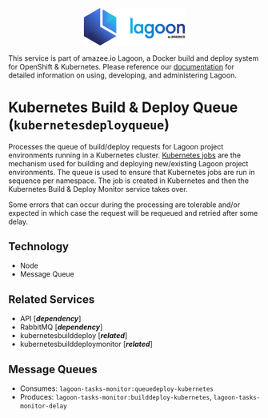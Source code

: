 <p align="center"><img
src="https://raw.githubusercontent.com/amazeeio/lagoon/master/docs/images/lagoon-logo.png"
alt="The Lagoon logo is a blue hexagon split in two pieces with an L-shaped cut"
width="40%"></p>

This service is part of amazee.io Lagoon, a Docker build and deploy system for
OpenShift & Kubernetes. Please reference our [documentation] for detailed
information on using, developing, and administering Lagoon.

# Kubernetes Build & Deploy Queue (`kubernetesdeployqueue`)

Processes the queue of build/deploy requests for Lagoon project environments
running in a Kubernetes cluster. [Kubernetes jobs] are the mechanism used for
building and deploying new/existing Lagoon project environments. The queue is
used to ensure that Kubernetes jobs are run in sequence per namespace. The job
is created in Kubernetes and then the Kubernetes Build & Deploy Monitor
service takes over.

Some errors that can occur during the processing are tolerable and/or expected
in which case the request will be requeued and retried after some delay.

## Technology

* Node
* Message Queue

## Related Services

* API [***dependency***]
* RabbitMQ [***dependency***]
* kubernetesbuilddeploy [***related***]
* kubernetesbuilddeploymonitor [***related***]

## Message Queues

* Consumes: `lagoon-tasks-monitor:queuedeploy-kubernetes`
* Produces: `lagoon-tasks-monitor:builddeploy-kubernetes`, `lagoon-tasks-monitor-delay`

[documentation]: https://lagoon.readthedocs.io/
[Kubernetes jobs]: https://kubernetes.io/docs/concepts/workloads/controllers/job/
